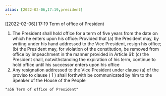 ```yaml
---
alias: [2022-02-06,17:19,president]
---
```



[[2022-02-06]] 17:19
Term of office of President
1) The President shall hold office for a term of five years from the date on which he enters upon his office: Provided that
(a) the President may, by writing under his hand addressed to the Vice President, resign his office;
(b) the President may, for violation of the constitution, be removed from office by impeachment in the manner provided in Article 61:
(c) the President shall, notwithstanding the expiration of his term, continue to hold office until his successor enters upon his office
2) Any resignation addressed to the Vice President under clause (a) of the proviso to clause ( 1 ) shall forthwith be communicated by him to the Speaker of the House of the People
```query 2022-04-01 11:40
"a56 Term of office of President"
```